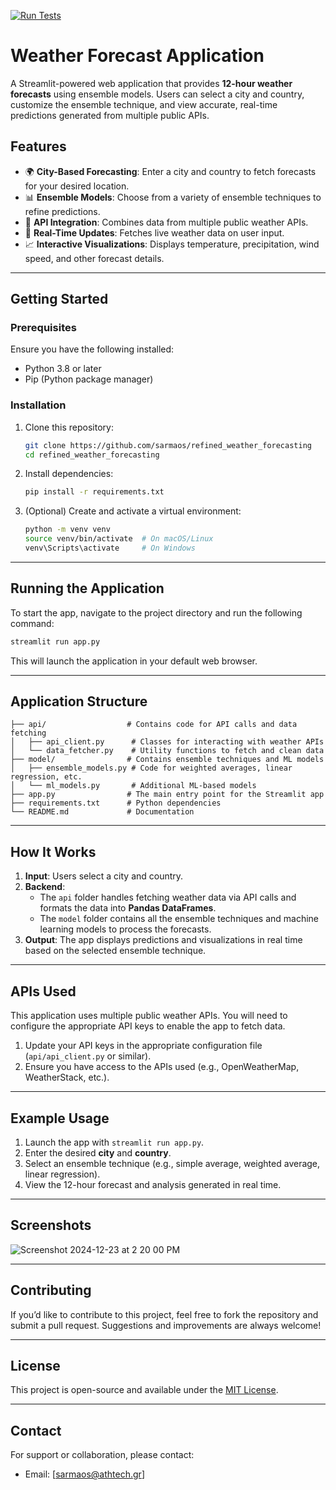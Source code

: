 [![Run Tests](https://github.com/sarmaos/refined_weather_forecasting/actions/workflows/test.yml/badge.svg)](https://github.com/sarmaos/refined_weather_forecasting/actions/workflows/test.yml)

# **Weather Forecast Application**

A Streamlit-powered web application that provides **12-hour weather forecasts** using ensemble models. Users can select a city and country, customize the ensemble technique, and view accurate, real-time predictions generated from multiple public APIs.

## **Features**
- 🌍 **City-Based Forecasting**: Enter a city and country to fetch forecasts for your desired location.
- 📊 **Ensemble Models**: Choose from a variety of ensemble techniques to refine predictions.
- 📡 **API Integration**: Combines data from multiple public weather APIs.
- 🔄 **Real-Time Updates**: Fetches live weather data on user input.
- 📈 **Interactive Visualizations**: Displays temperature, precipitation, wind speed, and other forecast details.

---

## **Getting Started**

### **Prerequisites**
Ensure you have the following installed:
- Python 3.8 or later
- Pip (Python package manager)

### **Installation**
1. Clone this repository:
   ```bash
   git clone https://github.com/sarmaos/refined_weather_forecasting
   cd refined_weather_forecasting
   ```
2. Install dependencies:
   ```bash
   pip install -r requirements.txt
   ```

3. (Optional) Create and activate a virtual environment:
   ```bash
   python -m venv venv
   source venv/bin/activate  # On macOS/Linux
   venv\Scripts\activate     # On Windows
   ```

---

## **Running the Application**
To start the app, navigate to the project directory and run the following command:
```bash
streamlit run app.py
```

This will launch the application in your default web browser.

---

## **Application Structure**

```plaintext
├── api/                  # Contains code for API calls and data fetching
│   ├── api_client.py      # Classes for interacting with weather APIs
│   └── data_fetcher.py    # Utility functions to fetch and clean data
├── model/                # Contains ensemble techniques and ML models
│   ├── ensemble_models.py # Code for weighted averages, linear regression, etc.
│   └── ml_models.py       # Additional ML-based models
├── app.py                # The main entry point for the Streamlit app
├── requirements.txt      # Python dependencies
└── README.md             # Documentation
```

---

## **How It Works**
1. **Input**: Users select a city and country.
2. **Backend**:
   - The `api` folder handles fetching weather data via API calls and formats the data into **Pandas DataFrames**.
   - The `model` folder contains all the ensemble techniques and machine learning models to process the forecasts.
3. **Output**: The app displays predictions and visualizations in real time based on the selected ensemble technique.

---

## **APIs Used**
This application uses multiple public weather APIs. You will need to configure the appropriate API keys to enable the app to fetch data.

1. Update your API keys in the appropriate configuration file (`api/api_client.py` or similar).
2. Ensure you have access to the APIs used (e.g., OpenWeatherMap, WeatherStack, etc.).

---

## **Example Usage**
1. Launch the app with `streamlit run app.py`.
2. Enter the desired **city** and **country**.
3. Select an ensemble technique (e.g., simple average, weighted average, linear regression).
4. View the 12-hour forecast and analysis generated in real time.

---

## **Screenshots**
![Screenshot 2024-12-23 at 2 20 00 PM](https://github.com/user-attachments/assets/a9ae8085-717f-4851-9c12-3749f56c1a10)


---

## **Contributing**
If you’d like to contribute to this project, feel free to fork the repository and submit a pull request. Suggestions and improvements are always welcome!

---

## **License**
This project is open-source and available under the [MIT License](https://opensource.org/licenses/MIT).

---

## **Contact**
For support or collaboration, please contact:
- Email: [sarmaos@athtech.gr]
